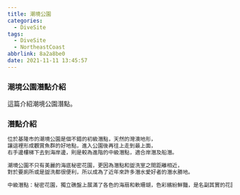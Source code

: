 ```yaml
---
title: 潮境公園
categories:
  - DiveSite
tags:
  - DiveSite
  - NortheastCoast
abbrlink: 8a2a8be0
date: 2021-11-11 13:45:57
---
```

### 潮境公園潛點介紹
<!--more-->
這篇介紹潮境公園潛點。

### 潛點介紹
```sh
位於基隆市的潮境公園是個不錯的初級潛點，天然的灣澳地形，
讓這裡形成觀賞魚群的好地點，進入公園後再往上走到最上面，
右手邊樓梯下去到海岸邊，則是較為進階的中級潛點，適合岸潛及船潛。

潮境公園不只有美麗的海底秘密花園，更因為潛點和盥洗室之間距離相近，
對於要廁所或是盥洗都很便利，所以成為了近年來許多潛水愛好者的潛水勝地。

中級潛點：秘密花園，獨立礁盤上展滿了各色的海扇和軟珊瑚，色彩繽紛鮮豔，是名副其實的花園。
```